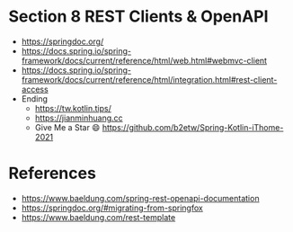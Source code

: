 # Section 8 REST Clients & OpenAPI
* https://springdoc.org/
* https://docs.spring.io/spring-framework/docs/current/reference/html/web.html#webmvc-client
* https://docs.spring.io/spring-framework/docs/current/reference/html/integration.html#rest-client-access
* Ending
  * https://tw.kotlin.tips/
  * https://jianminhuang.cc
  * Give Me a Star 😄 https://github.com/b2etw/Spring-Kotlin-iThome-2021

# References
* https://www.baeldung.com/spring-rest-openapi-documentation
* https://springdoc.org/#migrating-from-springfox
* https://www.baeldung.com/rest-template

